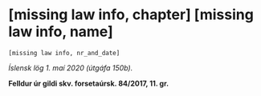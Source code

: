 # [missing law info, chapter] [missing law info, name]

`[missing law info, nr_and_date]`

_Íslensk lög 1. maí 2020 (útgáfa 150b)._

**Felldur úr gildi skv. forsetaúrsk. 84/2017, 11. gr.**

